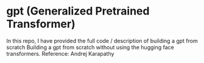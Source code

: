 # gpt (Generalized Pretrained Transformer)
In this repo, I have provided the full code / description of building a gpt from scratch
Building a gpt from scratch without using the hugging face transformers.
Reference: Andrej Karapathy
